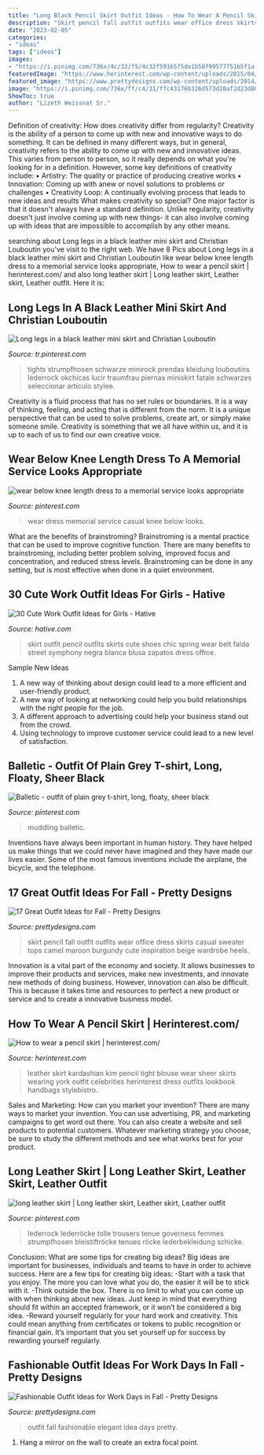 ```yaml
---
title: "Long Black Pencil Skirt Outfit Ideas - How To Wear A Pencil Skirt"
description: "Skirt pencil fall outfit outfits wear office dress skirts casual sweater tops camel maroon burgundy cute inspiration beige wardrobe heels"
date: "2023-02-05"
categories:
- "ideas"
tags: ["ideas"]
images:
- "https://i.pinimg.com/736x/4c/32/f5/4c32f59165f5da1b58f99577751b5f1a--black-tights-black-skirts.jpg"
featuredImage: "https://www.herinterest.com/wp-content/uploads/2015/04/6-Kim-Kardashian.jpg"
featured_image: "https://www.prettydesigns.com/wp-content/uploads/2014/07/Elegant-Outfit-Idea-for-Women.jpg"
image: "https://i.pinimg.com/736x/ff/c4/31/ffc43176b326d573d20af2d23d80ac6d.jpg"
ShowToc: true
author: "Lizeth Weissnat Sr."
---
```



Definition of creativity: How does creativity differ from regularity?
Creativity is the ability of a person to come up with new and innovative ways to do something. It can be defined in many different ways, but in general, creativity refers to the ability to come up with new and innovative ideas. This varies from person to person, so it really depends on what you're looking for in a definition. However, some key definitions of creativity include: • Artistry: The quality or practice of producing creative works • Innovation: Coming up with anew or novel solutions to problems or challenges • Creativity Loop: A continually evolving process that leads to new ideas and results 
What makes creativity so special? One major factor is that it doesn't always have a standard definition. Unlike regularity, creativity doesn't just involve coming up with new things- it can also involve coming up with ideas that are impossible to accomplish by any other means.

	

		
searching about Long legs in a black leather mini skirt and Christian Louboutin you've visit to the right web. We have 8 Pics about Long legs in a black leather mini skirt and Christian Louboutin like wear below knee length dress to a memorial service looks appropriate, How to wear a pencil skirt | herinterest.com/ and also long leather skirt | Long leather skirt, Leather skirt, Leather outfit. Here it is:
		
    
## Long Legs In A Black Leather Mini Skirt And Christian Louboutin

<img loading=lazy src="https://i.pinimg.com/736x/ff/c4/31/ffc43176b326d573d20af2d23d80ac6d.jpg" onerror="this.onerror=null;this.src='https://tse1.mm.bing.net/th?id=OIP.R_1GmGv5fFo2TntgkbsQygHaMj&amp;pid=15.1';" alt="Long legs in a black leather mini skirt and Christian Louboutin">

_Source: tr.pinterest.com_

>tights strumpfhosen schwarze minirock prendas kleidung louboutins lederrock okchicas lucir traumfrau piernas miniskirt fatale schwarzes seleccionar artículo stylee. 

	

Creativity is a fluid process that has no set rules or boundaries. It is a way of thinking, feeling, and acting that is different from the norm. It is a unique perspective that can be used to solve problems, create art, or simply make someone smile. Creativity is something that we all have within us, and it is up to each of us to find our own creative voice.

    
## Wear Below Knee Length Dress To A Memorial Service Looks Appropriate

<img loading=lazy src="https://i.pinimg.com/736x/96/62/25/966225bd3375a7d72387453f732e6eb9.jpg" onerror="this.onerror=null;this.src='https://tse1.mm.bing.net/th?id=OIP.dIBktDH-E7vRTysS3pc3jQHaKK&amp;pid=15.1';" alt="wear below knee length dress to a memorial service looks appropriate">

_Source: pinterest.com_

>wear dress memorial service casual knee below looks. 

	

What are the benefits of brainstroming?
Brainstroming is a mental practice that can be used to improve cognitive function. There are many benefits to brainstroming, including better problem solving, improved focus and concentration, and reduced stress levels. Brainstroming can be done in any setting, but is most effective when done in a quiet environment.

    
## 30 Cute Work Outfit Ideas For Girls - Hative

<img loading=lazy src="https://hative.com/wp-content/uploads/2015/02/work-outfit-ideas/19-cute-work-outfit-ideas-for-girls.jpg" onerror="this.onerror=null;this.src='https://tse3.mm.bing.net/th?id=OIP.CiwBY89LtqnVGqUZP9DnkwHaLH&amp;pid=15.1';" alt="30 Cute Work Outfit Ideas for Girls - Hative">

_Source: hative.com_

>skirt outfit pencil outfits skirts cute shoes chic spring wear belt falda street symphony negra blanca blusa zapatos dress office. 

	

Sample New Ideas
1. A new way of thinking about design could lead to a more efficient and user-friendly product.
2. A new way of looking at networking could help you build relationships with the right people for the job.
3. A different approach to advertising could help your business stand out from the crowd.
4. Using technology to improve customer service could lead to a new level of satisfaction.

    
## Balletic - Outfit Of Plain Grey T-shirt, Long, Floaty, Sheer Black

<img loading=lazy src="https://i.pinimg.com/736x/4c/32/f5/4c32f59165f5da1b58f99577751b5f1a--black-tights-black-skirts.jpg" onerror="this.onerror=null;this.src='https://tse4.mm.bing.net/th?id=OIP.fXclGSHPPR7v9gy0EF4c_AHaJ4&amp;pid=15.1';" alt="Balletic - outfit of plain grey t-shirt, long, floaty, sheer black">

_Source: pinterest.com_

>muddling balletic. 

	

Inventions have always been important in human history. They have helped us make things that we could never have imagined and they have made our lives easier. Some of the most famous inventions include the airplane, the bicycle, and the telephone.

    
## 17 Great Outfit Ideas For Fall - Pretty Designs

<img loading=lazy src="http://www.prettydesigns.com/wp-content/uploads/2015/09/Pencil-Skirt.jpg" onerror="this.onerror=null;this.src='https://tse3.mm.bing.net/th?id=OIP.paeq-mxH-YZzy1-7Gul5NgHaMy&amp;pid=15.1';" alt="17 Great Outfit Ideas for Fall - Pretty Designs">

_Source: prettydesigns.com_

>skirt pencil fall outfit outfits wear office dress skirts casual sweater tops camel maroon burgundy cute inspiration beige wardrobe heels. 

	

Innovation is a vital part of the economy and society. It allows businesses to improve their products and services, make new investments, and innovate new methods of doing business. However, innovation can also be difficult. This is because it takes time and resources to perfect a new product or service and to create a innovative business model.

    
## How To Wear A Pencil Skirt | Herinterest.com/

<img loading=lazy src="https://www.herinterest.com/wp-content/uploads/2015/04/6-Kim-Kardashian.jpg" onerror="this.onerror=null;this.src='https://tse1.mm.bing.net/th?id=OIP.MTksjqbaABM7jIVSeZkOugAAAA&amp;pid=15.1';" alt="How to wear a pencil skirt | herinterest.com/">

_Source: herinterest.com_

>leather skirt kardashian kim pencil tight blouse wear sheer skirts wearing york outfit celebrities herinterest dress outfits lookbook handbags stylebistro. 

	

Sales and Marketing: How can you market your invention?
There are many ways to market your invention. You can use advertising, PR, and marketing campaigns to get word out there. You can also create a website and sell products to potential customers. Whatever marketing strategy you choose, be sure to study the different methods and see what works best for your product.

    
## Long Leather Skirt | Long Leather Skirt, Leather Skirt, Leather Outfit

<img loading=lazy src="https://i.pinimg.com/736x/8d/8d/cf/8d8dcf88a0c128e9212d90a7a2441642.jpg" onerror="this.onerror=null;this.src='https://tse2.mm.bing.net/th?id=OIP.MiIJJNWkY4mvsWMtebzQbwHaNK&amp;pid=15.1';" alt="long leather skirt | Long leather skirt, Leather skirt, Leather outfit">

_Source: pinterest.com_

>lederrock lederröcke tolle trousers tenue governess femmes strumpfhosen bleistiftröcke tenues röcke lederbekleidung schicke. 

	

Conclusion: What are some tips for creating big ideas?
Big ideas are important for businesses, individuals and teams to have in order to achieve success. Here are a few tips for creating big ideas:
-Start with a task that you enjoy. The more you can love what you do, the easier it will be to stick with it.
-Think outside the box. There is no limit to what you can come up with when thinking about new ideas. Just keep in mind that everything should fit within an accepted framework, or it won’t be considered a big idea.
-Reward yourself regularly for your hard work and creativity. This could mean anything from certificates or tokens to public recognition or financial gain. It’s important that you set yourself up for success by rewarding yourself regularly.

    
## Fashionable Outfit Ideas For Work Days In Fall - Pretty Designs

<img loading=lazy src="https://www.prettydesigns.com/wp-content/uploads/2014/07/Elegant-Outfit-Idea-for-Women.jpg" onerror="this.onerror=null;this.src='https://tse2.mm.bing.net/th?id=OIP.JjxI4yBvg4pRcdZnK-hKnwHaK3&amp;pid=15.1';" alt="Fashionable Outfit Ideas for Work Days in Fall - Pretty Designs">

_Source: prettydesigns.com_

>outfit fall fashionable elegant idea days pretty. 

	

1. Hang a mirror on the wall to create an extra focal point.


